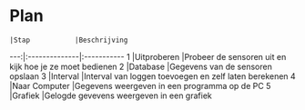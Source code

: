 Plan
====

    |Stap           |Beschrijving
---:|:--------------|:-----------
1   |Uitproberen    |Probeer de sensoren uit en kijk hoe je ze moet bedienen
2   |Database       |Gegevens van de sensoren opslaan
3   |Interval       |Interval van loggen toevoegen en zelf laten berekenen
4   |Naar Computer  |Gegevens weergeven in een programma op de PC
5   |Grafiek        |Gelogde gevevens weergeven in een grafiek
